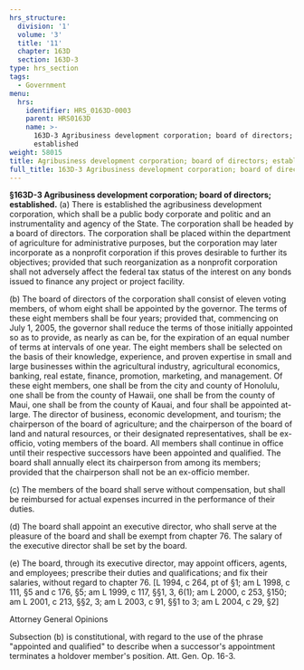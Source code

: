 ```yaml
---
hrs_structure:
  division: '1'
  volume: '3'
  title: '11'
  chapter: 163D
  section: 163D-3
type: hrs_section
tags:
  - Government
menu:
  hrs:
    identifier: HRS_0163D-0003
    parent: HRS0163D
    name: >-
      163D-3 Agribusiness development corporation; board of directors;
      established
weight: 58015
title: Agribusiness development corporation; board of directors; established
full_title: 163D-3 Agribusiness development corporation; board of directors; established
---
```

**§163D-3 Agribusiness development corporation; board of directors; established.** (a) There is established the agribusiness development corporation, which shall be a public body corporate and politic and an instrumentality and agency of the State. The corporation shall be headed by a board of directors. The corporation shall be placed within the department of agriculture for administrative purposes, but the corporation may later incorporate as a nonprofit corporation if this proves desirable to further its objectives; provided that such reorganization as a nonprofit corporation shall not adversely affect the federal tax status of the interest on any bonds issued to finance any project or project facility.

(b) The board of directors of the corporation shall consist of eleven voting members, of whom eight shall be appointed by the governor. The terms of these eight members shall be four years; provided that, commencing on July 1, 2005, the governor shall reduce the terms of those initially appointed so as to provide, as nearly as can be, for the expiration of an equal number of terms at intervals of one year. The eight members shall be selected on the basis of their knowledge, experience, and proven expertise in small and large businesses within the agricultural industry, agricultural economics, banking, real estate, finance, promotion, marketing, and management. Of these eight members, one shall be from the city and county of Honolulu, one shall be from the county of Hawaii, one shall be from the county of Maui, one shall be from the county of Kauai, and four shall be appointed at-large. The director of business, economic development, and tourism; the chairperson of the board of agriculture; and the chairperson of the board of land and natural resources, or their designated representatives, shall be ex-officio, voting members of the board. All members shall continue in office until their respective successors have been appointed and qualified. The board shall annually elect its chairperson from among its members; provided that the chairperson shall not be an ex-officio member.

(c) The members of the board shall serve without compensation, but shall be reimbursed for actual expenses incurred in the performance of their duties.

(d) The board shall appoint an executive director, who shall serve at the pleasure of the board and shall be exempt from chapter 76\. The salary of the executive director shall be set by the board.

(e) The board, through its executive director, may appoint officers, agents, and employees; prescribe their duties and qualifications; and fix their salaries, without regard to chapter 76\. [L 1994, c 264, pt of §1; am L 1998, c 111, §5 and c 176, §5; am L 1999, c 117, §§1, 3, 6(1); am L 2000, c 253, §150; am L 2001, c 213, §§2, 3; am L 2003, c 91, §§1 to 3; am L 2004, c 29, §2]

Attorney General Opinions

Subsection (b) is constitutional, with regard to the use of the phrase "appointed and qualified" to describe when a successor's appointment terminates a holdover member's position. Att. Gen. Op. 16-3.